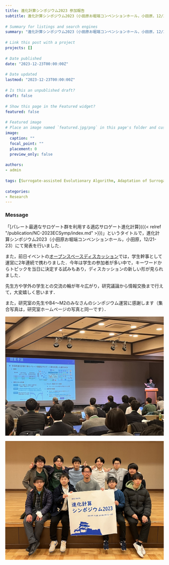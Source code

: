 ```yaml
---
title: 進化計算シンポジウム2023 参加報告
subtitle: 進化計算シンポジウム2023（小田原お堀端コンベンションホール，小田原，12/21-23）にて発表

# Summary for listings and search engines
summary: "進化計算シンポジウム2023（小田原お堀端コンベンションホール，小田原，12/21-23）にて発表を行いました．また，オープンスペースディスカッションの運営にも携わりました．開催にご尽力くださった方々に感謝いたします．"

# Link this post with a project
projects: []

# Date published
date: "2023-12-23T00:00:00Z"

# Date updated
lastmod: "2023-12-23T00:00:00Z"

# Is this an unpublished draft?
draft: false

# Show this page in the Featured widget?
featured: false

# Featured image
# Place an image named `featured.jpg/png` in this page's folder and customize its options here.
image:
  caption: ""
  focal_point: ""
  placement: 0
  preview_only: false

authors:
- admin

tags: [Surrogate-assisted Evolutionary Algorithm, Adaptation of Surrogate, Radial Basis Function Network, Pareto-optimal Surrogates Set, NSGA-II, Differential Evolution]

categories:
- Research
---
```


### Message

「[パレート最適なサロゲート群を利用する適応サロゲート進化計算]({{< relref "/publication/NC-2023ECSymp/index.md" >}})」というタイトルで，進化計算シンポジウム2023（小田原お堀端コンベンションホール，小田原，12/21-23）にて発表を行いました．

また，前日イベントの[オープンスペースディスカッション](https://sites.google.com/view/osd2023-jpnsec)では，学生幹事として運営に2年連続で携わりました．今年は学生の参加者が多い中で，キーワードからトピックを当日に決定する試みもあり，ディスカッションの新しい形が見られました．

先生方や学外の学生との交流の輪が年々広がり，研究議論から情報交換まで行えて，大変嬉しく思います．

また，研究室の先生やB4～M2のみなさんのシンポジウム運営に感謝します（集合写真は，研究室ホームページの写真と同一です）．

![photo1](1.jpg)

![photo2](2.jpg)